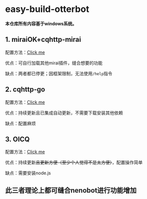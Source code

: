 # easy-build-otterbot

**本仓库所有内容基于windows系统。**

## 1. miraiOK+cqhttp-mirai

配置方法：[Click me](./doc/miraiOK.md)

优点：可自行加载其他mirai插件，缝合想要的功能

缺点：两者都已停更；因框架限制，无法使用`/help`指令

## 2. cqhttp-go

配置方法：[Click me](./doc/go.md)

优点：持续更新且已集成自动更新，不需要下载安装其他依赖

缺点：配置麻烦

## 3. OICQ

配置方法：[Click me](./doc/OICQ.md)

优点：持续更新~~且更新方便（至少个人觉得不是太方便）~~，配置操作简单

缺点：需要安装node.js



## 此三者理论上都可缝合nenobot进行功能增加

